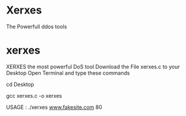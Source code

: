 # Xerxes
The Powerfull ddos tools
# xerxes

XERXES the most powerful DoS tool
Download the File xerxes.c to your Desktop
Open Terminal and type these commands

cd Desktop

gcc xerxes.c -o xerxes

USAGE : ./xerxes www.fakesite.com 80
